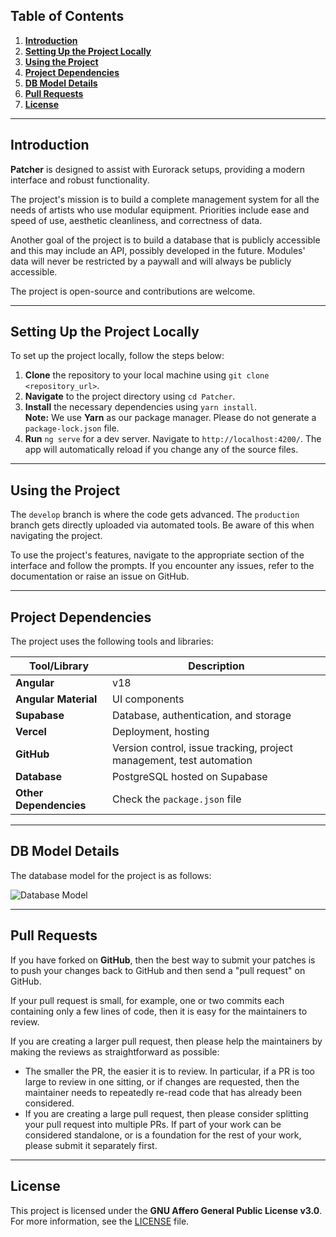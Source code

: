 ## **Table of Contents**

1. [**Introduction**](#introduction)
2. [**Setting Up the Project Locally**](#setting-up-the-project-locally)
3. [**Using the Project**](#using-the-project)
4. [**Project Dependencies**](#project-dependencies)
5. [**DB Model Details**](#db-model-details)
6. [**Pull Requests**](#pull-requests)
7. [**License**](#license)

---

## **Introduction**

**Patcher** is designed to assist with Eurorack setups, providing a modern interface and robust functionality.

The project's mission is to build a complete management system for all the needs of artists who use modular equipment. Priorities include ease and speed of use, aesthetic cleanliness, and correctness of data.

Another goal of the project is to build a database that is publicly accessible and this may include an API, possibly developed in the future. Modules' data will never be restricted by a paywall and will always be publicly accessible.

The project is open-source and contributions are welcome.

---

## **Setting Up the Project Locally**

To set up the project locally, follow the steps below:

1. **Clone** the repository to your local machine using `git clone <repository_url>`.
2. **Navigate** to the project directory using `cd Patcher`.
3. **Install** the necessary dependencies using `yarn install`.  
   **Note:** We use **Yarn** as our package manager. Please do not generate a `package-lock.json` file.
4. **Run** `ng serve` for a dev server. Navigate to `http://localhost:4200/`. The app will automatically reload if you change any of the source files.

---

## **Using the Project**

The `develop` branch is where the code gets advanced. The `production` branch gets directly uploaded via automated tools. Be aware of this when navigating the project.

To use the project's features, navigate to the appropriate section of the interface and follow the prompts. If you encounter any issues, refer to the documentation or raise an issue on GitHub.

---

## **Project Dependencies**

The project uses the following tools and libraries:

| **Tool/Library**       | **Description**                             |
|------------------------|---------------------------------------------|
| **Angular**            | v18                                         |
| **Angular Material**   | UI components                               |
| **Supabase**           | Database, authentication, and storage       |
| **Vercel**             | Deployment, hosting                         |
| **GitHub**             | Version control, issue tracking, project management, test automation |
| **Database**           | PostgreSQL hosted on Supabase               |
| **Other Dependencies** | Check the `package.json` file               |

---

## **DB Model Details**

The database model for the project is as follows:

![Database Model](https://user-images.githubusercontent.com/16295552/155419090-3e3a0cd6-77b9-4d3b-91be-d525ef43dd03.png)

---

## **Pull Requests**

If you have forked on **GitHub**, then the best way to submit your patches is to push your changes back to GitHub and then send a "pull request" on GitHub.

If your pull request is small, for example, one or two commits each containing only a few lines of code, then it is easy for the maintainers to review.

If you are creating a larger pull request, then please help the maintainers by making the reviews as straightforward as possible:

- The smaller the PR, the easier it is to review. In particular, if a PR is too large to review in one sitting, or if changes are requested, then the maintainer needs to repeatedly re-read code that has already been considered.
- If you are creating a large pull request, then please consider splitting your pull request into multiple PRs. If part of your work can be considered standalone, or is a foundation for the rest of your work, please submit it separately first.

---

## **License**

This project is licensed under the **GNU Affero General Public License v3.0**. For more information, see the [LICENSE](LICENSE.txt) file.
